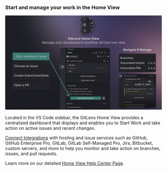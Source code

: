 ### Start and manage your work in the Home View

<a href="command:gitlens.walkthrough.openHomeViewVideo" title="Watch the Home View tutorial video">
  <img src="./thumbnails/home-view.jpg" alt="Home View"/>
</a>

Located in the VS Code sidebar, the GitLens Home View provides a centralized dashboard that displays and enables you to Start Work and take action on active issues and recent changes.

[Connect Integrations](command:gitlens.walkthrough.connectIntegrations) with hosting and issue services such as GitHub, GitHub Enterprise Pro, GitLab, GitLab Self-Managed Pro, Jira, Bitbucket, custom servers, and more to help you monitor and take action on branches, issues, and pull requests.

Learn more on our detailed [Home View Help Center Page](command:gitlens.walkthrough.openHomeViewVideo).
